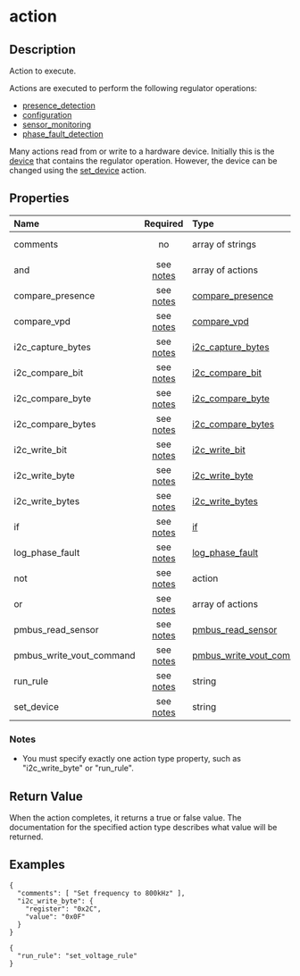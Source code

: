 # action

## Description
Action to execute.

Actions are executed to perform the following regulator operations:
* [presence_detection](presence_detection.md)
* [configuration](configuration.md)
* [sensor_monitoring](sensor_monitoring.md)
* [phase_fault_detection](phase_fault_detection.md)

Many actions read from or write to a hardware device.  Initially this is the
[device](device.md) that contains the regulator operation.  However, the device
can be changed using the [set_device](set_device.md) action.

## Properties
| Name | Required | Type | Description |
| :--- | :------: | :--- | :---------- |
| comments | no | array of strings | One or more comment lines describing this action. |
| and | see [notes](#notes) | array of actions | Action type [and](and.md). |
| compare_presence | see [notes](#notes) | [compare_presence](compare_presence.md) | Action type [compare_presence](compare_presence.md). |
| compare_vpd | see [notes](#notes) | [compare_vpd](compare_vpd.md) | Action type [compare_vpd](compare_vpd.md). |
| i2c_capture_bytes | see [notes](#notes) | [i2c_capture_bytes](i2c_capture_bytes.md) | Action type [i2c_capture_bytes](i2c_capture_bytes.md). |
| i2c_compare_bit | see [notes](#notes) | [i2c_compare_bit](i2c_compare_bit.md) | Action type [i2c_compare_bit](i2c_compare_bit.md). |
| i2c_compare_byte | see [notes](#notes) | [i2c_compare_byte](i2c_compare_byte.md) | Action type [i2c_compare_byte](i2c_compare_byte.md). |
| i2c_compare_bytes | see [notes](#notes) | [i2c_compare_bytes](i2c_compare_bytes.md) | Action type [i2c_compare_bytes](i2c_compare_bytes.md). |
| i2c_write_bit | see [notes](#notes) | [i2c_write_bit](i2c_write_bit.md) | Action type [i2c_write_bit](i2c_write_bit.md). |
| i2c_write_byte | see [notes](#notes) | [i2c_write_byte](i2c_write_byte.md) | Action type [i2c_write_byte](i2c_write_byte.md). |
| i2c_write_bytes | see [notes](#notes) | [i2c_write_bytes](i2c_write_bytes.md) | Action type [i2c_write_bytes](i2c_write_bytes.md). |
| if | see [notes](#notes) | [if](if.md) | Action type [if](if.md). |
| log_phase_fault | see [notes](#notes) | [log_phase_fault](log_phase_fault.md) | Action type [log_phase_fault](log_phase_fault.md). |
| not | see [notes](#notes) | action | Action type [not](not.md). |
| or | see [notes](#notes) | array of actions | Action type [or](or.md). |
| pmbus_read_sensor | see [notes](#notes) | [pmbus_read_sensor](pmbus_read_sensor.md) | Action type [pmbus_read_sensor](pmbus_read_sensor.md). |
| pmbus_write_vout_command | see [notes](#notes) | [pmbus_write_vout_command](pmbus_write_vout_command.md) | Action type [pmbus_write_vout_command](pmbus_write_vout_command.md). |
| run_rule | see [notes](#notes) | string | Action type [run_rule](run_rule.md). |
| set_device | see [notes](#notes) | string | Action type [set_device](set_device.md). |

### Notes
* You must specify exactly one action type property, such as "i2c_write_byte"
  or "run_rule".

## Return Value
When the action completes, it returns a true or false value.  The documentation
for the specified action type describes what value will be returned.

## Examples
```
{
  "comments": [ "Set frequency to 800kHz" ],
  "i2c_write_byte": {
    "register": "0x2C",
    "value": "0x0F"
  }
}

{
  "run_rule": "set_voltage_rule"
}
```

